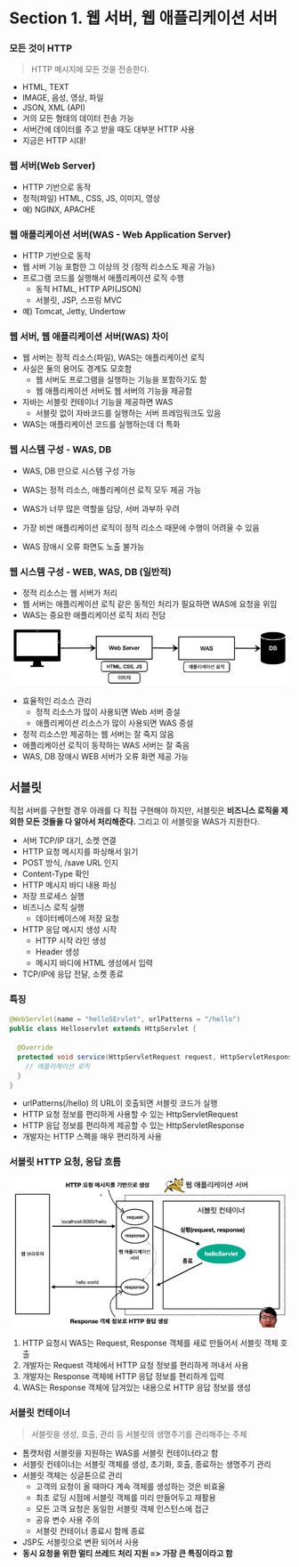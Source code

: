 # Section 1. 웹 서버, 웹 애플리케이션 서버

### 모든 것이 HTTP

> HTTP 메시지에 모든 것을 전송한다.

- HTML, TEXT
- IMAGE, 음성, 영상, 파일
- JSON, XML (API)
- 거의 모든 형태의 데이터 전송 가능
- 서버간에 데이터를 주고 받을 때도 대부분 HTTP 사용
- 지금은 HTTP 시대!



### 웹 서버(Web Server)

- HTTP 기반으로 동작
- 정적(파일) HTML, CSS, JS, 이미지, 영상
- 예) NGINX, APACHE



### 웹 애플리케이션 서버(WAS - Web Application Server)

- HTTP 기반으로 동작
- 웹 서버 기능 포함한 그 이상의 것 (정적 리소스도 제공 가능)
- 프로그램 코드를 실행해서 애플리케이션 로직 수행
  - 동적 HTML, HTTP API(JSON)
  - 서블릿, JSP, 스프링 MVC
- 예) Tomcat, Jetty, Undertow



### 웹 서버, 웹 애플리케이션 서버(WAS) 차이

- 웹 서버는 정적 리소스(파일), WAS는 애플리케이션 로직
- 사실은 둘의 용어도 경계도 모호함
  - 웹 서버도 프로그램을 실행하는 기능을 포함하기도 함
  - 웹 애플리케이션 서버도 웹 서버의 기능을 제공함
- 자바는 서블릿 컨테이너 기능을 제공하면 WAS
  - 서블릿 없이 자바코드를 실행하는 서버 프레임워크도 있음
- WAS는 애플리케이션 코드를 실행하는데 더 특화



### 웹 시스템 구성 - WAS, DB

- WAS, DB 만으로 시스템 구성 가능
- WAS는 정적 리소스, 애플리케이션 로직 모두 제공 가능

- WAS가 너무 많은 역할을 담당, 서버 과부하 우려
- 가장 비싼 애플리케이션 로직이 정적 리소스 때문에 수행이 어려울 수 있음
- WAS 장애시 오류 화면도 노출 불가능



### 웹 시스템 구성 - WEB, WAS, DB (일반적)

- 정적 리소스는 웹 서버가 처리
- 웹 서버는 애플리케이션 로직 같은 동적인 처리가 필요하면 WAS에 요청을 위임
- WAS는 중요한 애플리케이션 로직 처리 전담

![1-1](./img/1-1.png)

- 효율적인 리소스 관리
  - 정적 리소스가 많이 사용되면 Web 서버 증설
  - 애플리케이션 리소스가 많이 사용되면 WAS 증설
- 정적 리소스만 제공하는 웹 서버는 잘 죽지 않음
- 애플리케이션 로직이 동작하는 WAS 서버는 잘 죽음
- WAS, DB 장애시 WEB 서버가 오류 화면 제공 가능



## 서블릿

 직접 서버를 구현할 경우 아래를 다 직접 구현해야 하지만, 서블릿은 **비즈니스 로직을 제외한 모든 것들을 다 알아서 처리해준다.** 그리고 이 서블릿을 WAS가 지원한다.

- 서버 TCP/IP 대기, 소켓 연결
- HTTP 요청 메시지를 파싱해서 읽기
- POST 방식, /save URL 인지
- Content-Type 확인
- HTTP 메시지 바디 내용 파싱
- 저장 프로세스 실행
- 비즈니스 로직 실행
  - 데이터베이스에 저장 요청
- HTTP 응답 메시지 생성 시작
  - HTTP 시작 라인 생성
  - Header 생성
  - 메시지 바디에 HTML 생성에서 입력
- TCP/IP에 응답 전달, 소켓 종료



### 특징

``` java
@WebServlet(name = "helloSErvlet", urlPatterns = "/hello")
public class Helloservlet extends HttpServlet {
  
  @Override
  protected void service(HttpServletRequest request, HttpServletResponse response) {
    // 애플리케이션 로직
  }
}
```

- urlPatterns(/hello) 의 URL이 호출되면 서블릿 코드가 실행
- HTTP 요청 정보를 편리하게 사용할 수 있는 HttpServletRequest
- HTTP 응답 정보를 편리하게 제공할 수 있는 HttpServletResponse
- 개발자는 HTTP 스펙을 매우 편리하게 사용



### 서블릿 HTTP 요청, 응답 흐름

![1-2](./img/1-2.png)

1. HTTP 요청시 WAS는 Request, Response 객체를 새로 만들어서 서블릿 객체 호출
2. 개발자는 Request 객체에서 HTTP 요청 정보를 편리하게 꺼내서 사용
3. 개발자는 Response 객체에 HTTP 응답 정보를 편리하게 입력
4. WAS는 Response 객체에 담겨있는 내용으로 HTTP 응답 정보를 생성



### 서블릿 컨테이너

> 서블릿을 생성, 호출, 관리 등 서블릿의 생명주기를 관리해주는 주체

- 톰캣처럼 서블릿을 지원하는 WAS를 서블릿 컨테이너라고 함
- 서블릿 컨테이너는 서블릿 객체를 생성, 초기화, 호출, 종료하는 생명주기 관리
- 서블릿 객체는 싱글톤으로 관리
  - 고객의 요청이 올 때마다 계속 객체를 생성하는 것은 비효율
  - 최초 로딩 시점에 서블릿 객체를 미리 만들어두고 재활용
  - 모든 고객 요청은 동일한 서블릿 객체 인스턴스에 접근
  - 공유 변수 사용 주의
  - 서블릿 컨테이너 종료시 함께 종료
- JSP도 서블릿으로 변환 되어서 사용
- **동시 요청을 위한 멀티 쓰레드 처리 지원 => 가장 큰 특징이라고 함**

















